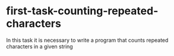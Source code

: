 # first-task-counting-repeated-characters
In this task it is necessary to write a program that counts repeated characters in a given string
